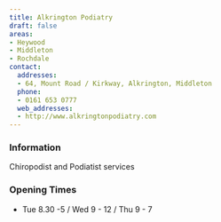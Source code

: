 ```yaml
---
title: Alkrington Podiatry
draft: false
areas:
- Heywood
- Middleton
- Rochdale
contact:
  addresses:
  - 64, Mount Road / Kirkway, Alkrington, Middleton
  phone:
  - 0161 653 0777
  web_addresses:
  - http://www.alkringtonpodiatry.com
---
```


### Information
Chiropodist and Podiatist services

### Opening Times
* Tue 8.30 -5 / Wed 9 - 12 / Thu 9 - 7


